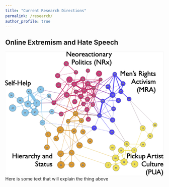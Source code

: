 ```yaml
---
title: "Current Research Directions"
permalink: /research/
author_profile: true
---
```


## Online Extremism and Hate Speech
<img src="/xtm.png"
     alt="Ideological Network on The Red Pill subreddit"
     style="float: left; margin-right: 10px;" />

Here is some text that will explain the thing above